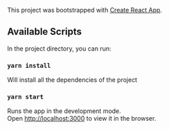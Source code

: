 This project was bootstrapped with [Create React App](https://github.com/facebook/create-react-app).

## Available Scripts

In the project directory, you can run:

### `yarn install`

Will install all the dependencies of the project

### `yarn start`

Runs the app in the development mode.<br />
Open [http://localhost:3000](http://localhost:3000) to view it in the browser.
